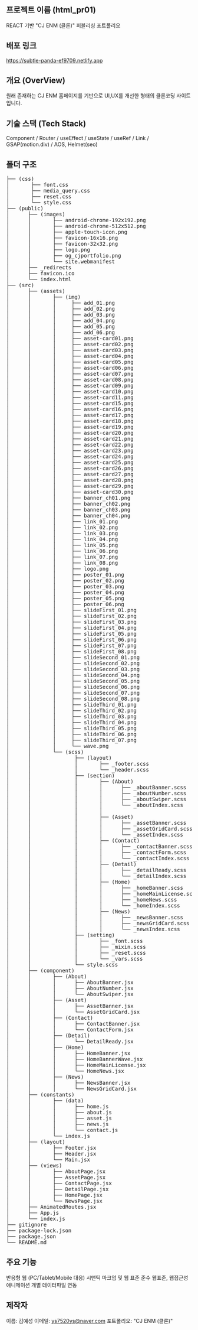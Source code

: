 ## 프로젝트 이름 (html_pr01)
REACT 기반 "CJ ENM (클론)" 퍼블리싱 포트폴리오

## 배포 링크
<https://subtle-panda-ef9709.netlify.app>

## 개요 (OverView)
원래 존재하는 CJ ENM 홈페이지를 기반으로
UI,UX를 개선한 형태의 클론코딩 사이트입니다.

## 기술 스택 (Tech Stack)
Component / Router / useEffect / useState / useRef / Link / GSAP(motion.div) / AOS, Helmet(seo)

## 폴더 구조
<pre>
├── (css)
│       ├── font.css
│       ├── media_query.css
│       ├── reset.css
│       └── style.css
├── (public)
│      ├── (images)
│      │       ├── android-chrome-192x192.png
│      │       ├── android-chrome-512x512.png
│      │       ├── apple-touch-icon.png
│      │       ├── favicon-16x16.png
│      │       ├── favicon-32x32.png
│      │       ├── logo.png
│      │       ├── og_cjportfolio.png
│      │       └── site.webmanifest        
│      ├── _redirects
│      ├── favicon.ico
│      └── index.html    
├── (src)
│      ├── (assets)
│      │       ├── (img)
│      │       │     ├── add_01.png
│      │       │     ├── add_02.png
│      │       │     ├── add_03.png
│      │       │     ├── add_04.png
│      │       │     ├── add_05.png
│      │       │     ├── add_06.png
│      │       │     ├── asset-card01.png
│      │       │     ├── asset-card02.png
│      │       │     ├── asset-card03.png
│      │       │     ├── asset-card04.png
│      │       │     ├── asset-card05.png
│      │       │     ├── asset-card06.png
│      │       │     ├── asset-card07.png
│      │       │     ├── asset-card08.png
│      │       │     ├── asset-card09.png
│      │       │     ├── asset-card10.png
│      │       │     ├── asset-card11.png
│      │       │     ├── asset-card15.png
│      │       │     ├── asset-card16.png
│      │       │     ├── asset-card17.png
│      │       │     ├── asset-card18.png
│      │       │     ├── asset-card19.png
│      │       │     ├── asset-card20.png
│      │       │     ├── asset-card21.png
│      │       │     ├── asset-card22.png
│      │       │     ├── asset-card23.png
│      │       │     ├── asset-card24.png
│      │       │     ├── asset-card25.png
│      │       │     ├── asset-card26.png
│      │       │     ├── asset-card27.png
│      │       │     ├── asset-card28.png
│      │       │     ├── asset-card29.png
│      │       │     ├── asset-card30.png
│      │       │     ├── banner_ch01.png
│      │       │     ├── banner_ch02.png
│      │       │     ├── banner_ch03.png
│      │       │     ├── banner_ch04.png
│      │       │     ├── link_01.png
│      │       │     ├── link_02.png
│      │       │     ├── link_03.png
│      │       │     ├── link_04.png
│      │       │     ├── link_05.png
│      │       │     ├── link_06.png
│      │       │     ├── link_07.png
│      │       │     ├── link_08.png
│      │       │     ├── logo.png
│      │       │     ├── poster_01.png
│      │       │     ├── poster_02.png
│      │       │     ├── poster_03.png
│      │       │     ├── poster_04.png
│      │       │     ├── poster_05.png
│      │       │     ├── poster_06.png
│      │       │     ├── slideFirst_01.png
│      │       │     ├── slideFirst_02.png
│      │       │     ├── slideFirst_03.png
│      │       │     ├── slideFirst_04.png
│      │       │     ├── slideFirst_05.png
│      │       │     ├── slideFirst_06.png
│      │       │     ├── slideFirst_07.png
│      │       │     ├── slideFirst_08.png
│      │       │     ├── slideSecond_01.png
│      │       │     ├── slideSecond_02.png
│      │       │     ├── slideSecond_03.png
│      │       │     ├── slideSecond_04.png
│      │       │     ├── slideSecond_05.png
│      │       │     ├── slideSecond_06.png
│      │       │     ├── slideSecond_07.png
│      │       │     ├── slideSecond_08.png
│      │       │     ├── slideThird_01.png
│      │       │     ├── slideThird_02.png
│      │       │     ├── slideThird_03.png
│      │       │     ├── slideThird_04.png
│      │       │     ├── slideThird_05.png
│      │       │     ├── slideThird_06.png
│      │       │     ├── slideThird_07.png
│      │       │     └── wave.png
│      │       └── (scss)
│      │              ├── (layout)
│      │              │       ├── _footer.scss 
│      │              │       └── _header.scss
│      │              ├── (section)
│      │              │       ├── (About)
│      │              │       │      ├── _aboutBanner.scss
│      │              │       │      ├── _aboutNumber.scss
│      │              │       │      ├── _aboutSwiper.scss
│      │              │       │      └── _aboutIndex.scss
│      │              │       │
│      │              │       ├── (Asset)
│      │              │       │      ├── _assetBanner.scss
│      │              │       │      ├── _assetGridCard.scss
│      │              │       │      └── _assetIndex.scss
│      │              │       ├── (Contact)
│      │              │       │      ├── _contactBanner.scss
│      │              │       │      ├── _contactForm.scss
│      │              │       │      └── _contactIndex.scss
│      │              │       ├── (Detail)
│      │              │       │      ├── _detailReady.scss
│      │              │       │      └── _detailIndex.scss                         
│      │              │       ├── (Home)
│      │              │       │      ├── _homeBanner.scss
│      │              │       │      ├── _homeMainLicense.scss
│      │              │       │      ├── _homeNews.scss
│      │              │       │      └── _homeIndex.scss
│      │              │       ├── (News)
│      │              │       │      ├── _newsBanner.scss
│      │              │       │      ├── _newsGridCard.scss
│      │              │       │      └── _newsIndex.scss
│      │              ├── (setting)
│      │              │       ├── _font.scss
│      │              │       ├── _mixin.scss
│      │              │       ├── _reset.scss
│      │              │       └── _vars.scss
│      │              └── style.scss
│      ├── (component)
│      │       ├── (About)
│      │       │      ├── AboutBanner.jsx
│      │       │      ├── AboutNumber.jsx
│      │       │      └── AboutSwiper.jsx
│      │       ├── (Asset)
│      │       │      ├── AssetBanner.jsx
│      │       │      └── AssetGridCard.jsx
│      │       ├── (Contact)
│      │       │      ├── ContactBanner.jsx
│      │       │      └── ContactForm.jsx
│      │       ├── (Detail)
│      │       │      └── DetailReady.jsx
│      │       ├── (Home)
│      │       │      ├── HomeBanner.jsx
│      │       │      ├── HomeBannerWave.jsx
│      │       │      ├── HomeMainLicense.jsx
│      │       │      └── HomeNews.jsx
│      │       ├── (News)
│      │       │      ├── NewsBanner.jsx
│      │       │      └── NewsGridCard.jsx
│      ├── (constants)
│      │       ├── (data)
│      │       │      ├── home.js
│      │       │      ├── about.js
│      │       │      ├── asset.js
│      │       │      ├── news.js
│      │       │      └── contact.js
│      │       └── index.js
│      ├── (layout)
│      │       ├── Footer.jsx
│      │       ├── Header.jsx
│      │       └── Main.jsx
│      ├── (views)
│      │       ├── AboutPage.jsx
│      │       ├── AssetPage.jsx
│      │       ├── ContactPage.jsx
│      │       ├── DetailPage.jsx
│      │       ├── HomePage.jsx
│      │       └── NewsPage.jsx
│      ├── AnimatedRoutes.jsx
│      ├── App.js
│      └── index.js
├── gitignore
├── package-lock.json
├── package.json
└── README.md
</pre>

## 주요 기능
반응형 웹 (PC/Tablet/Mobile 대응)
시맨틱 마크업 및 웹 표준 준수
웹표준, 웹접근성
애니메이션
개별 데이터파일 연동

## 제작자
이름: 김예성
이메일: ys7520ys@naver.com
포트폴리오: "CJ ENM (클론)"
